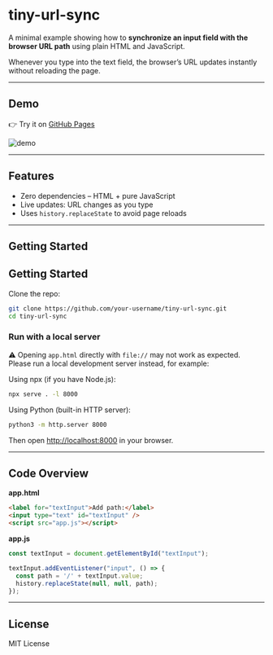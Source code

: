 # tiny-url-sync

A minimal example showing how to **synchronize an input field with the browser URL path** using plain HTML and JavaScript.

Whenever you type into the text field, the browser’s URL updates instantly without reloading the page.

---

## Demo

👉 Try it on [GitHub Pages](https://signothecat.github.io/tiny-url-sync/)

![demo](./screenshot.gif)

---

## Features

- Zero dependencies – HTML + pure JavaScript
- Live updates: URL changes as you type
- Uses `history.replaceState` to avoid page reloads

---

## Getting Started

## Getting Started

Clone the repo:

```zsh
git clone https://github.com/your-username/tiny-url-sync.git
cd tiny-url-sync
```

### Run with a local server

⚠️ Opening `app.html` directly with `file://` may not work as expected.
Please run a local development server instead, for example:

Using npx (if you have Node.js):

```zsh
npx serve . -l 8000
```

Using Python (built-in HTTP server):

```zsh
python3 -m http.server 8000
```

Then open [http://localhost:8000](http://localhost:8000) in your browser.

---

## Code Overview

**app.html**
```html
<label for="textInput">Add path:</label>
<input type="text" id="textInput" />
<script src="app.js"></script>
```

**app.js**
```js
const textInput = document.getElementById("textInput");

textInput.addEventListener("input", () => {
  const path = '/' + textInput.value;
  history.replaceState(null, null, path);
});
```

---

## License

MIT License
